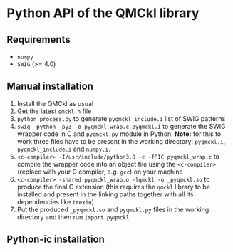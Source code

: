 
# Python API of the QMCkl library

## Requirements

- `numpy`
- `SWIG` (>= 4.0)

## Manual installation

1. Install the QMCkl as usual
2. Get the latest `qmckl.h` file 
3. `python process.py` to generate `pyqmckl_include.i` list of SWIG patterns
4. `swig -python -py3 -o pyqmckl_wrap.c pyqmckl.i` to generate the SWIG wrapper code in C and `pyqmckl.py` module in Python. 
**Note:** for this to work three files have to be present in the working directory: `pyqmckl.i`, `pyqmckl_include.i` and `numpy.i`.
5. `<c-compiler> -I/usr/include/python3.8 -c -fPIC pyqmckl_wrap.c` to compile the wrapper code into an object file using the `<c-compiler>` (replace with your C compiler, e.g. `gcc`) on your machine
6. `<c-compiler> -shared pyqmckl_wrap.o -lqmckl -o _pyqmckl.so` to produce the final C extension (this requires the `qmckl` library to be installed and present in the linking paths together with all its dependencies like `trexio`)
7. Put the produced `_pyqmckl.so` and `pyqmckl.py` files in the working directory and then run `import pyqmckl`

## Python-ic installation


